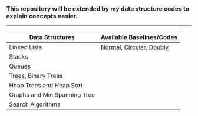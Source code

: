 ### This repository will be extended by my data structure codes to explain concepts easier. 

_____

| Data Structures | Available Baselines/Codes |
| --- | --- |
| Linked Lists | [Normal](https://github.com/Toygarr/data-structures/blob/main/Linked%20Lists/linkedlist.c), [Circular](https://github.com/Toygarr/data-structures/blob/main/Linked%20Lists/circular_linkedlist.c), [Doubly](https://github.com/Toygarr/data-structures/blob/main/Linked%20Lists/doubly_linkedlist.c)|
| Stacks | |
| Queues | |
| Trees, Binary Trees | |
| Heap Trees and Heap Sort | |
| Graphs and Min Spanning Tree | |
| Search Algorithms | |

